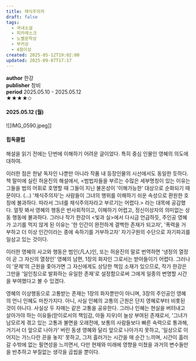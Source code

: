 ```yaml
---
title: 채식주의자
draft: false
tags:
  - 국내소설
  - 피카레스크
  - 노벨문학상
  - 부커상
  - 4점이상
created: 2025-05-12T19:02:00
updated: 2025-09-07T17:17
---
```

**author** 한강<br/>
**publisher** 창비<br/>
**period** 2025.05.10 - 2025.05.12<br/>
★★★★✩

#### 2025.05.12 (월)
![[IMG_0590.jpeg]]

#### 힙독클럽
해설을 읽기 전에는 단번에 이해하기 어려운 글이었다. 특히 중심 인물인 영혜의 의도에 대하여.

이러한 점은 한낱 독자인 나뿐만 아니라 작품 내 등장인물의 시선에서도 동일한 듯하다. 책 말미에 실린 허윤진의 해설에서, <범법자들을 부르는 수많은 세부명칭이 있는 이유는 그들을 법의 어휘로 호명할 때 그들이 지닌 불온성이 '이해가능한' 대상으로 순화되기 때문이다. (...) '채식주의자'는 사람들이 그녀의 행위를 이해하기 쉬운 속성으로 환원한 호칭에 불과하다. 따라서 그녀를 채식주의자라고 부르기는 어렵다.> 라는 대목에 공감했다. 얼핏 봐서 영혜의 행동은 반사회적이고, 이해하기 어렵고, 정신이상자의 의미없는 상동 행동에 불과하다. 그러나 작가 한강이 <빛과 실>에서 다시금 언급하듯, 주인공 영혜가 고기를 먹지 않게 된 이유는 '한 인간이 완전하게 결백한 존재가 되고자', '폭력을 거부하고 더 이상 인간이라는 종에 속하기를 거부하고자' 자기구원의 수단으로 자기파괴를 일삼고 있는 것이다.

이러한 영혜의 사고와 행동은 범인(凡人)인, 또는 허윤진의 말로 번역하면 '냉정의 열정이 곧 그 자신의 열정인' 영혜의 남편, 1장의 화자인 그로서는 받아들이기 어렵다. 그러나 이 '문제'의 근원을 좇아가면 그 자신에게도 상당한 책임 소재가 있으므로, 작가 한강은 그만을 '일인칭으로 발화하는 유일한 존재'로 설정함으로써 그에게 일종의 변명할 시간을 부여했다고 볼 수 있겠다.

영혜의 이상행동으로 고통받는 존재는 1장의 화자뿐만이 아니며, 3장의 주인공인 영혜의 언니 인혜도 마찬가지다. 아니, 사실 인혜의 고통의 근원은 단지 영혜로부터 비롯된 것이 아니다. 사실상 두 자매는 같은 고통을 공유한다. 그러나 인혜는 현실을 버텨내고 살아가야 하는 이유들(맏이로서의 책임감, 아들 지우)이 늘상 부여된 존재로서, '그녀가 남모르게 겪고 있는 고통과 불면을 오래전에, 보통의 사람들보다 빠른 속력으로 통과해, 거기서 더 앞으로 나아가' 버린 동생 영혜와 달리 앞으로 나아가지 못하고, '일상으로 이어지는 가느다란 끈을 놓지' 못하고, 그저 흘러가는 시간을 매 순간 느끼며, 시간이 흘러갈 수밖에 없는 필연성을 느끼면서, 다만 현재와 미래에 영향을 미쳤을 과거의 변수들만을 반추하고 부질없는 생각을 곱씹을 뿐이다.